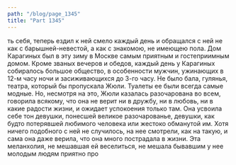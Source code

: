 ```yaml
---
path: "/blog/page_1345"
title: "Part 1345"
---
```


ть себя, теперь ездил к ней смело каждый день и обращался с ней не как с барышней-невестой, а как с знакомою, не имеющею пола.
Дом Карагиных был в эту зиму в Москве самым приятным и гостеприимным домом. Кроме званых вечеров и обедов, каждый день у Карагиных собиралось большое общество, в особенности мужчин, ужинающих в 12-м часу ночи и засиживающихся до 3-го часу. Не было бала, гулянья, театра, который бы пропускала Жюли. Туалеты ее были всегда самые модные. Но, несмотря на это, Жюли казалась разочарована во всем, говорила всякому, что она не верит ни в дружбу, ни в любовь, ни в какие радости жизни, и ожидает успокоения только там. Она усвоила себе тон девушки, понесшей великое разочарованье, девушки, как будто потерявшей любимого человека или жестоко обманутой им. Хотя ничего подобного с ней не случилось, на нее смотрели, как на такую, и сама она даже верила, что она много пострадала в жизни. Эта меланхолия, не мешавшая ей веселиться, не мешала бывавшим у нее молодым людям приятно про
